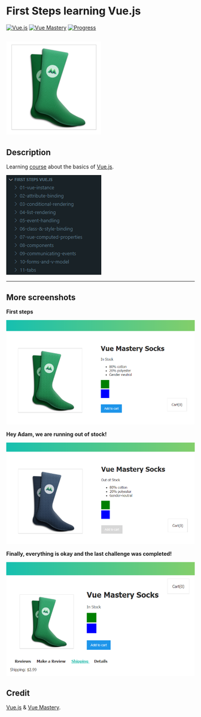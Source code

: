 # First Steps learning Vue.js
[![Vue.js](https://img.shields.io/badge/Vue.js-2.x-42b983.svg)](https://vuejs.org/)
[![Vue Mastery](https://img.shields.io/badge/Vue-Mastery-blue.svg)](https://www.vuemastery.com/)
[![Progress](https://img.shields.io/badge/My%20progress-100%25-red.svg)](https://www.vuemastery.com/courses/intro-to-vue-js/)

[![Screenshot](./screenshots/green-socks.png)](https://www.vuemastery.com/courses/intro-to-vue-js/)
---

## Description

Learning [course](https://www.vuemastery.com/courses/intro-to-vue-js/) about the basics of [Vue.js](https://vuejs.org/).

[![all_11_classes](./screenshots/all-11-classes-vuemastery.png)](https://www.vuemastery.com/courses/intro-to-vue-js/)

---

## More screenshots

**First steps**

[![Screenshot_web_store](./screenshots/socks-web-store.png)](https://www.vuemastery.com/courses/intro-to-vue-js/)


**Hey Adam, we are running out of stock!**

[![Screenshot_out_of_stock](./screenshots/socks-web-store-out-of-stock.png)](https://www.vuemastery.com/courses/intro-to-vue-js/)


**Finally, everything is okay and the last challenge was completed!**

[![Screenshot_last_challenge](./screenshots/last-challenge.png)](https://www.vuemastery.com/courses/intro-to-vue-js/)

## Credit

[Vue.js](https://vuejs.org/) & [Vue Mastery](https://www.vuemastery.com/courses/intro-to-vue-js/).
